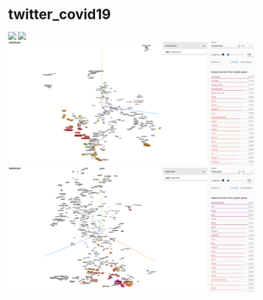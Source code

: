 # twitter_covid19

![](gif/TensorFlowEmbeddingProjector_00.gif)
![](gif/TensorFlowEmbeddingProjector_03.gif)
![](gif/TensorFlowEmbeddingProjector_01.gif)
![](gif/TensorFlowEmbeddingProjector_02.gif)
